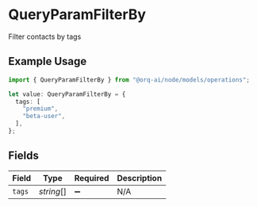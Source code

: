 # QueryParamFilterBy

Filter contacts by tags

## Example Usage

```typescript
import { QueryParamFilterBy } from "@orq-ai/node/models/operations";

let value: QueryParamFilterBy = {
  tags: [
    "premium",
    "beta-user",
  ],
};
```

## Fields

| Field              | Type               | Required           | Description        |
| ------------------ | ------------------ | ------------------ | ------------------ |
| `tags`             | *string*[]         | :heavy_minus_sign: | N/A                |